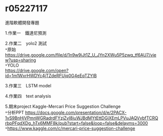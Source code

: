 # r05227117
進階軟體開發專題



1.作業一　鐵達尼預測 <br>

2.作業二　yolo2 測試 <br>
     `*`原始<br>
        https://drive.google.com/file/d/1n9w9iJt1Z_U_JYn2XWu5P5zwq_tf6AU7/view?usp=sharing<br>
     `*`YOLO<br>
        https://drive.google.com/open?id=1m1WxrHWDYc4jTZdeRFUjq0G4eEqTZYIB<br>

3.作業三　LSTM model<br>


4.作業四　text analysis <br>

5.期末project Kaggle-Mercari Price Suggestion Challenge<br>
`*`分析PPT https://docs.google.com/presentation/d/e/2PACX-1vS9BnHjVPmnWGRadrdFYzjZvI8iuWJBdMYtEttDGiXEmLPVuJAQVvbfTCRQrbpPFqdXDg_hTx6MMF8k/pub?start=false&loop=false&delayms=3000
     `*`https://www.kaggle.com/c/mercari-price-suggestion-challenge
